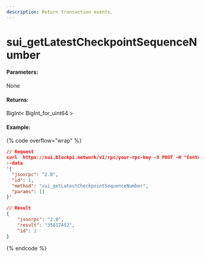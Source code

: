 ```yaml
---
description: Return transaction events.
---
```


# sui\_getLatestCheckpointSequenceNumber

#### **Parameters:**

None

#### **Returns:**

BigInt< BigInt\_for\_uint64 >

#### Example:

{% code overflow="wrap" %}
```json
// Request
curl  https://sui.blockpi.network/v1/rpc/your-rpc-key -X POST -H "Content-Type: application/json" 
--data 
'{
  "jsonrpc": "2.0",
  "id": 1,
  "method": "sui_getLatestCheckpointSequenceNumber",
  "params": []
}'

// Result
{
    "jsonrpc": "2.0",
    "result": "35817452",
    "id": 1
}
```
{% endcode %}
